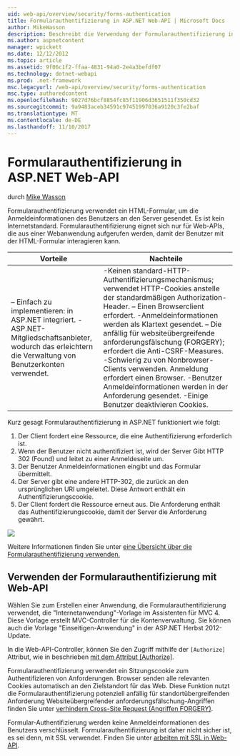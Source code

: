```yaml
---
uid: web-api/overview/security/forms-authentication
title: Formularauthentifizierung in ASP.NET Web-API | Microsoft Docs
author: MikeWasson
description: Beschreibt die Verwendung der Formularauthentifizierung in ASP.NET Web-API.
ms.author: aspnetcontent
manager: wpickett
ms.date: 12/12/2012
ms.topic: article
ms.assetid: 9f06c1f2-ffaa-4831-94a0-2e4a3befdf07
ms.technology: dotnet-webapi
ms.prod: .net-framework
msc.legacyurl: /web-api/overview/security/forms-authentication
msc.type: authoredcontent
ms.openlocfilehash: 9027d76bcf8854fc85f11906d3651511f350cd32
ms.sourcegitcommit: 9a9483aceb34591c97451997036a9120c3fe2baf
ms.translationtype: MT
ms.contentlocale: de-DE
ms.lasthandoff: 11/10/2017
---
```

<a name="forms-authentication-in-aspnet-web-api"></a>Formularauthentifizierung in ASP.NET Web-API
====================
durch [Mike Wasson](https://github.com/MikeWasson)

Formularauthentifizierung verwendet ein HTML-Formular, um die Anmeldeinformationen des Benutzers an den Server gesendet. Es ist kein Internetstandard. Formularauthentifizierung eignet sich nur für Web-APIs, die aus einer Webanwendung aufgerufen werden, damit der Benutzer mit der HTML-Formular interagieren kann.

| Vorteile | Nachteile |
| --- | --- |
| – Einfach zu implementieren: in ASP.NET integriert. -ASP.NET-Mitgliedschaftsanbieter, wodurch das erleichtern die Verwaltung von Benutzerkonten verwendet. | -Keinen standard-HTTP-Authentifizierungsmechanismus; verwendet HTTP-Cookies anstelle der standardmäßigen Authorization-Header. – Einen Browserclient erfordert. -Anmeldeinformationen werden als Klartext gesendet. – Die anfällig für websiteübergreifende anforderungsfälschung (FORGERY); erfordert die Anti-CSRF-Measures. -Schwierig zu von Nonbrowser-Clients verwenden. Anmeldung erfordert einen Browser. -Benutzer Anmeldeinformationen werden in der Anforderung gesendet. -Einige Benutzer deaktivieren Cookies. |

Kurz gesagt Formularauthentifizierung in ASP.NET funktioniert wie folgt:

1. Der Client fordert eine Ressource, die eine Authentifizierung erforderlich ist.
2. Wenn der Benutzer nicht authentifiziert ist, wird der Server Gibt HTTP 302 (Found) und leitet zu einer Anmeldeseite um.
3. Der Benutzer Anmeldeinformationen eingibt und das Formular übermittelt.
4. Der Server gibt eine andere HTTP-302, die zurück an den ursprünglichen URI umgeleitet. Diese Antwort enthält ein Authentifizierungscookie.
5. Der Client fordert die Ressource erneut aus. Die Anforderung enthält das Authentifizierungscookie, damit der Server die Anforderung gewährt.

![](forms-authentication/_static/image1.png)

Weitere Informationen finden Sie unter [eine Übersicht über die Formularauthentifizierung verwenden.](../../../web-forms/overview/older-versions-security/introduction/an-overview-of-forms-authentication-cs.md)

## <a name="using-forms-authentication-with-web-api"></a>Verwenden der Formularauthentifizierung mit Web-API

Wählen Sie zum Erstellen einer Anwendung, die Formularauthentifizierung verwendet, die "Internetanwendung"-Vorlage im Assistenten für MVC 4. Diese Vorlage erstellt MVC-Controller für die Kontenverwaltung. Sie können auch die Vorlage "Einseitigen-Anwendung" in der ASP.NET Herbst 2012-Update.

In die Web-API-Controller, können Sie den Zugriff mithilfe der `[Authorize]` Attribut, wie in beschrieben [mit dem Attribut [Authorize]](authentication-and-authorization-in-aspnet-web-api.md#auth3).

Formularauthentifizierung verwendet ein Sitzungscookie zum Authentifizieren von Anforderungen. Browser senden alle relevanten Cookies automatisch an den Zielstandort für das Web. Diese Funktion nutzt die Formularauthentifizierung potenziell anfällig für standortübergreifenden Anforderung Websiteübergreifender anforderungsfälschung-Angriffen finden Sie unter [verhindern Cross-Site Request (Angriffen FORGERY)](preventing-cross-site-request-forgery-csrf-attacks.md).

Formular-Authentifizierung werden keine Anmeldeinformationen des Benutzers verschlüsselt. Formularauthentifizierung ist daher nicht sicher ist, es sei denn, mit SSL verwendet. Finden Sie unter [arbeiten mit SSL in Web-API](working-with-ssl-in-web-api.md).
